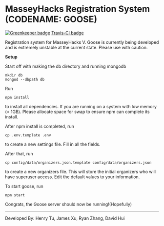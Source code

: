 # MasseyHacks Registration System (CODENAME: GOOSE)

[![Greenkeeper badge](https://badges.greenkeeper.io/MasseyHacks/MasseyHacks-V-Registration.svg)](https://greenkeeper.io/)
[Travis-CI badge](https://travis-ci.org/MasseyHacks/MasseyHacks-V-Registration.svg?branch=master)

Registration system for MasseyHacks V. Goose is currently being developed and is extremely unstable at the current state. Please use with caution.

**Setup**

Start off with making the db directory and running mongodb

```
mkdir db
mongod --dbpath db
```

Run

```
npm install
```

to install all dependencies. If you are running on a system with low memory (< 1GB). Please allocate space for swap to ensure npm can complete its install.

After npm install is completed, run

```
cp .env.template .env
```

to create a new settings file. Fill in all the fields. 

After that, run 

```
cp config/data/organizers.json.template config/data/organizers.json
```

to create a new organizers file. This will store the initial organizers who will have superuser access. Edit the default values to your information.

To start goose, run

```
npm start
```

Congrats, the Goose server should now be running!(Hopefully)

___
Developed By: Henry Tu, James Xu, Ryan Zhang, David Hui
